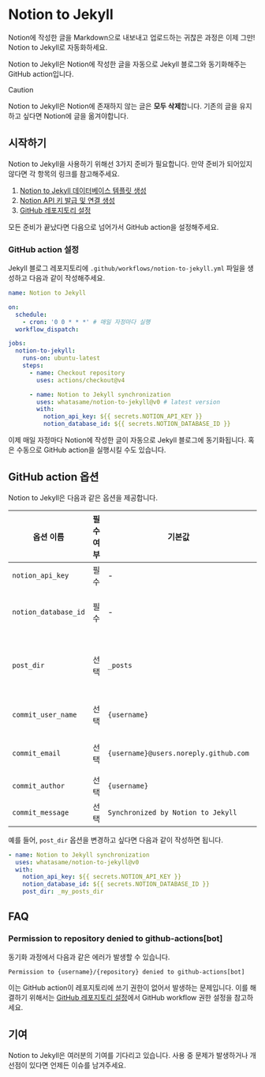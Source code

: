 # Notion to Jekyll

Notion에 작성한 글을 Markdown으로 내보내고 업로드하는 귀찮은 과정은 이제 그만! Notion to Jekyll로 자동화하세요.

Notion to Jekyll은 Notion에 작성한 글을 자동으로 Jekyll 블로그와 동기화해주는 GitHub action입니다.

> [!CAUTION]
>
> Notion to Jekyll은 Notion에 존재하지 않는 글은 **모두 삭제**합니다. 기존의 글을 유지하고 싶다면 Notion에 글을 옮겨야합니다.

## 시작하기

Notion to Jekyll을 사용하기 위해선 3가지 준비가 필요합니다. 만약 준비가 되어있지 않다면 각 항목의 링크를 참고해주세요.

1. [Notion to Jekyll 데이터베이스 템플릿 생성](./notion-to-jekyll-template.md)
2. [Notion API 키 발급 및 연결 생성](./notion-api-key-integration.md)
3. [GitHub 레포지토리 설정](./github-setting.md)

모든 준비가 끝났다면 다음으로 넘어가서 GitHub action을 설정해주세요.

### GitHub action 설정

Jekyll 블로그 레포지토리에 `.github/workflows/notion-to-jekyll.yml` 파일을 생성하고 다음과 같이 작성해주세요.

```yaml
name: Notion to Jekyll

on:
  schedule:
    - cron: '0 0 * * *' # 매일 자정마다 실행
  workflow_dispatch:

jobs:
  notion-to-jekyll:
    runs-on: ubuntu-latest
    steps:
      - name: Checkout repository
        uses: actions/checkout@v4

      - name: Notion to Jekyll synchronization
        uses: whatasame/notion-to-jekyll@v0 # latest version
        with:
          notion_api_key: ${{ secrets.NOTION_API_KEY }}
          notion_database_id: ${{ secrets.NOTION_DATABASE_ID }}
```

이제 매일 자정마다 Notion에 작성한 글이 자동으로 Jekyll 블로그에 동기화됩니다. 혹은 수동으로 GitHub action을 실행시킬 수도 있습니다.

## GitHub action 옵션

Notion to Jekyll은 다음과 같은 옵션을 제공합니다.

| 옵션 이름                | 필수 여부 | 기본값                                   | 설명                   |
|----------------------|-------|---------------------------------------|----------------------|
| `notion_api_key`     | 필수    | -                                     | Notion API 키         |
| `notion_database_id` | 필수    | -                                     | Notion 데이터베이스 ID     |
| `post_dir`           | 선택    | `_posts`                              | Jekyll 블로그의 포스트 디렉토리 |
| `commit_user_name`   | 선택    | `{username}`                          | Git 사용자 이름           |
| `commit_email`       | 선택    | `{username}@users.noreply.github.com` | Git 사용자 이메일          |
| `commit_author`      | 선택    | `{username}`                          | 커밋 작성자               |
| `commit_message`     | 선택    | `Synchronized by Notion to Jekyll`    | 커밋 메시지               |

예를 들어, `post_dir` 옵션을 변경하고 싶다면 다음과 같이 작성하면 됩니다.

```yaml
- name: Notion to Jekyll synchronization
  uses: whatasame/notion-to-jekyll@v0
  with:
    notion_api_key: ${{ secrets.NOTION_API_KEY }}
    notion_database_id: ${{ secrets.NOTION_DATABASE_ID }}
    post_dir: _my_posts_dir
```

## FAQ

### Permission to repository denied to github-actions[bot]

동기화 과정에서 다음과 같은 에러가 발생할 수 있습니다.

```
Permission to {username}/{repository} denied to github-actions[bot]
```

이는 GitHub action이 레포지토리에 쓰기 권한이 없어서 발생하는 문제입니다. 이를 해결하기 위해서는 [GitHub 레포지토리 설정](./github-setting)에서 GitHub workflow 권한
설정을 참고하세요.

## 기여

Notion to Jekyll은 여러분의 기여를 기다리고 있습니다. 사용 중 문제가 발생하거나 개선점이 있다면 언제든 이슈를 남겨주세요.


